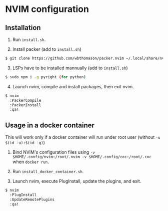 # NVIM configuration

## Installation
1. Run `install.sh`.


2. Install packer (add to `install.sh`)
```bash
$ git clone https://github.com/wbthomason/packer.nvim ~/.local/share/nvim/site/pack/packer/start/packer.nvim
```

3. LSPs have to be installed mannually (add to `install.sh`)
```bash
$ sudo npm i -g pyright (for python)
```

4. Launch nvim, compile and install packages, then exit nvim.
```bash
$ nvim
  :PackerCompile
  :PackerInstall
  :qa!
```

## Usage in a docker container
This will work only if a docker container will run under root user (without `-u $(id -u):$(id -g)`)

1. Bind NVIM's configuration files using `-v $HOME/.config/nvim:/root/.nvim -v $HOME/.config/coc:/root/.coc` when `docker run`.

2. Run `install_docker_container.sh`.

3. Launch nvim, execute PlugInstall, update the plugins, and exit.
```bash
$ nvim
  :PlugInstall
  :UpdateRemotePlugins
  :qa!
```





